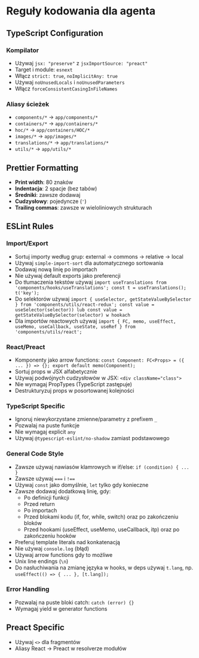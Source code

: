 # Reguły kodowania dla agenta

## TypeScript Configuration

### Kompilator
- Używaj `jsx: "preserve"` z `jsxImportSource: "preact"`
- Target i module: `esnext`
- Włącz `strict: true`, `noImplicitAny: true`
- Używaj `noUnusedLocals` i `noUnusedParameters`
- Włącz `forceConsistentCasingInFileNames`

### Aliasy ścieżek
- `components/*` → `app/components/*`
- `containers/*` → `app/containers/*`
- `hoc/*` → `app/containers/HOC/*`
- `images/*` → `app/images/*`
- `translations/*` → `app/translations/*`
- `utils/*` → `app/utils/*`

## Prettier Formatting

- **Print width**: 80 znaków
- **Indentacja**: 2 spacje (bez tabów)
- **Średniki**: zawsze dodawaj
- **Cudzysłowy**: pojedyncze (`'`)
- **Trailing commas**: zawsze w wieloliniowych strukturach

## ESLint Rules

### Import/Export
- Sortuj importy według grup: external → commons → relative → local
- Używaj `simple-import-sort` dla automatycznego sortowania
- Dodawaj nową linię po importach
- Nie używaj default exports jako preferencji
- Do tłumaczenia tekstów używaj `import useTranslations from 'components/hooks/useTranslations'; const t = useTranslations(); t('key');`
- Do selektorów używaj `import { useSelector, getStateValueBySelector } from 'components/utils/react-redux'; const value = useSelector(selector)) lub const value = getStateValueBySelector(selector) w hookach`
- Dla importów reactowych używaj `import { FC, memo, useEffect, useMemo, useCallback, useState, useRef } from 'components/utils/react';`

### React/Preact
- Komponenty jako arrow functions: `const Component: FC<Props> = ({ ... }) => {}; export default memo(Component); `
- Sortuj props w JSX alfabetycznie
- Używaj podwójnych cudzysłowów w JSX: `<div className="class">`
- Nie wymagaj PropTypes (TypeScript zastępuje)
- Destrukturyzuj props w posortowanej kolejności

### TypeScript Specific
- Ignoruj niewykorzystane zmienne/parametry z prefixem `_`
- Pozwalaj na puste funkcje
- Nie wymagaj explicit `any`
- Używaj `@typescript-eslint/no-shadow` zamiast podstawowego

### General Code Style
- Zawsze używaj nawiasów klamrowych w if/else: `if (condition) { ... }`
- Zawsze używaj `===` i `!==`
- Używaj `const` jako domyślnie, `let` tylko gdy konieczne
- Zawsze dodawaj dodatkową linię, gdy:
  - Po definicji funkcji
  - Przed return
  - Po importach
  - Przed blokami kodu (if, for, while, switch) oraz po zakończeniu bloków
  - Przed hookami (useEffect, useMemo, useCallback, itp) oraz po zakończeniu hooków
- Preferuj template literals nad konkatenacją
- Nie używaj `console.log` (błąd)
- Używaj arrow functions gdy to możliwe
- Unix line endings (`\n`)
- Do nasłuchiwania na zmianę języka w hooks, w deps używaj `t.lang`, np. `useEffect(() => { ... }, [t.lang]);`

### Error Handling
- Pozwalaj na puste bloki catch: `catch (error) {}`
- Wymagaj yield w generator functions

## Preact Specific
- Używaj `<>` dla fragmentów
- Aliasy React → Preact w resolverze modułów
